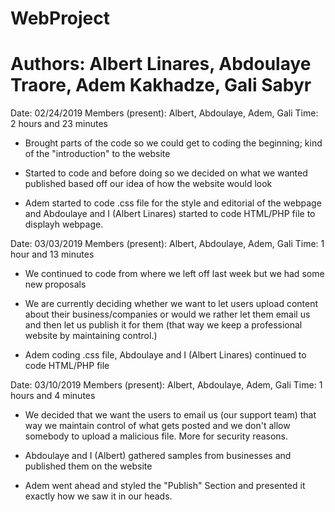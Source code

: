 # WebProject
# Authors: Albert Linares, Abdoulaye Traore, Adem Kakhadze, Gali Sabyr

Date: 02/24/2019
Members (present): Albert, Abdoulaye, Adem, Gali
Time: 2 hours and 23 minutes
  
  * Brought parts of the code so we could get to coding the 
    beginning; kind of the "introduction" to the website

  * Started to code and before doing so we decided on what
    we wanted published based off our idea of how the website
    would look
    
   * Adem started to code .css file for the style and editorial 
     of the webpage and Abdoulaye and I (Albert Linares) started
     to code HTML/PHP file to displayh webpage.
    
Date: 03/03/2019
Members (present): Albert, Abdoulaye, Adem, Gali
Time: 1 hour and 13 minutes

  * We continued to code from where we left off last week
    but we had some new proposals
    
  * We are currently deciding whether we want to let users
    upload content about their business/companies or would 
    we rather let them email us and then let us publish it 
    for them (that way we keep a professional website by 
    maintaining control.)
    
   * Adem coding .css file, Abdoulaye and I (Albert Linares) 
     continued to code HTML/PHP file 

Date: 03/10/2019
Members (present): Albert, Abdoulaye, Adem, Gali
Time: 1 hours and 4 minutes

   * We decided that we want the users to email us (our support
     team) that way we maintain control of what gets posted and we 
     don't allow somebody to upload a malicious file. More for security
     reasons.
     
   * Abdoulaye and I (Albert) gathered samples from businesses and published
     them on the website 
     
   * Adem went ahead and styled the "Publish" Section and presented it exactly 
     how we saw it in our heads.
